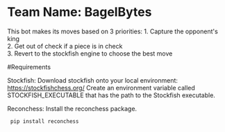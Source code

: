 # Team Name: BagelBytes

This bot makes its moves based on 3 priorities:
    1. Capture the opponent's king     
    2. Get out of check if a piece is in check    
    3. Revert to the stockfish engine to choose the best move


#Requirements 

Stockfish:
    Download stockfish onto your local environment: 
                https://stockfishchess.org/
    Create an environment variable called STOCKFISH_EXECUTABLE that has the path to the Stockfish executable. 

Reconchess: 
    Install the reconchess package.
    
   ` pip install reconchess`
    